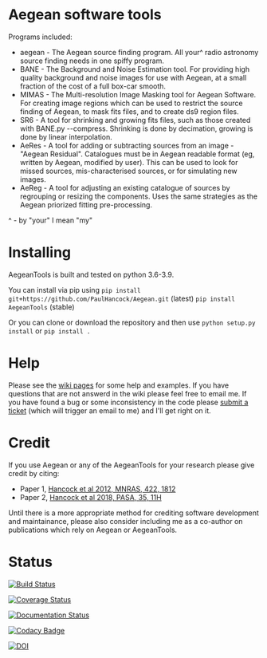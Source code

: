 Aegean software tools
======

Programs included:
* aegean - The Aegean source finding program. All your^ radio astronomy source finding needs in one spiffy program.
* BANE - The Background and Noise Estimation tool. For providing high quality background and noise images for use with Aegean, at a small fraction of the cost of a full box-car smooth.
* MIMAS - The Multi-resolution Image Masking tool for Aegean Software. For creating image regions which can be used to restrict the source finding of Aegean, to mask fits files, and to create ds9 region files.
* SR6 - A tool for shrinking and growing fits files, such as those created with BANE.py --compress. Shrinking is done by decimation, growing is done by linear interpolation.
* AeRes - A tool for adding or subtracting sources from an image - "Aegean Residual". Catalogues must be in Aegean readable format (eg, written by Aegean, modified by user). This can be used to look for missed sources, mis-characterised sources, or for simulating new images.
* AeReg - A tool for adjusting an existing catalogue of sources by regrouping or resizing the components. Uses the same strategies as the Aegean priorized fitting pre-processing.

^ - by "your" I mean "my"

Installing
=====
AegeanTools is built and tested on python 3.6-3.9.

You can install via pip using 
`pip install git+https://github.com/PaulHancock/Aegean.git` (latest)
`pip install AegeanTools` (stable)

Or you can clone or download the repository and then use `python setup.py install` or `pip install .`



Help
=====
Please see the [wiki pages](https://github.com/PaulHancock/Aegean/wiki) for some help and examples. If you have questions that are not answerd in the wiki please feel free to email me. If you have found a bug or some inconsistency in the code please [submit a ticket](https://github.com/PaulHancock/Aegean/issues) (which will trigger an email to me) and I'll get right on it. 

Credit
=====
If you use Aegean or any of the AegeanTools for your research please give credit by citing:
- Paper 1, [Hancock et al 2012, MNRAS, 422, 1812](http://adsabs.harvard.edu/abs/2012MNRAS.422.1812H)
- Paper 2, [Hancock et al 2018, PASA, 35, 11H](http://adsabs.harvard.edu/abs/2018PASA...35...11H)

Until there is a more appropriate method for crediting software development and maintainance, please also consider including me as a co-author on publications which rely on Aegean or AegeanTools.


Status
=====
[![Build Status](https://travis-ci.org/PaulHancock/Aegean.svg?branch=master)](https://travis-ci.org/PaulHancock/Aegean) 

[![Coverage Status](https://coveralls.io/repos/github/PaulHancock/Aegean/badge.svg?branch=master)](https://coveralls.io/github/PaulHancock/Aegean?branch=master)

[![Documentation Status](https://readthedocs.org/projects/aegeantools/badge/?version=latest)](http://aegeantools.readthedocs.io/en/latest/?badge=latest)
 
[![Codacy Badge](https://api.codacy.com/project/badge/Grade/014fb9c86b3f42b49ad94cd4384cfa78)](https://www.codacy.com/app/mr.paul.hancock/Aegean?utm_source=github.com&amp;utm_medium=referral&amp;utm_content=PaulHancock/Aegean&amp;utm_campaign=Badge_Grade)

[![DOI](https://zenodo.org/badge/DOI/10.5281/zenodo.3474072.svg)](https://doi.org/10.5281/zenodo.3474072)


